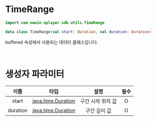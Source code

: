 # TimeRange

```kotlin
import com.newin.nplayer.sdk.utils.TimeRange
```

```kotlin
data class TimeRange(val start: Duration, val duration: Duration)
```

buffered 속성에서 사용되는 데이터 클래스입니다.

<br>

# 생성자 파라미터

|이름|타입|설명|필수|
|:--:|:--:|:--:|:--:|
|start|[java.time.Duration](https://developer.android.com/reference/java/time/Duration)|구간 시작 위치 값|O|
|duration|[java.time.Duration](https://developer.android.com/reference/java/time/Duration)|구간 길이 값|O|
